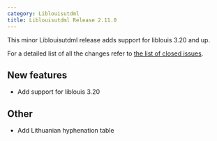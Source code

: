 ```yaml
---
category: Liblouisutdml
title: Liblouisutdml Release 2.11.0
---
```


This minor Liblouisutdml release adds support for liblouis 3.20 and up.

For a detailed list of all the changes refer to [the list of closed issues](https://github.com/liblouis/liblouisutdml/milestone/7?closed=1).

New features
------------

-   Add support for liblouis 3.20

Other
-----

-   Add Lithuanian hyphenation table
